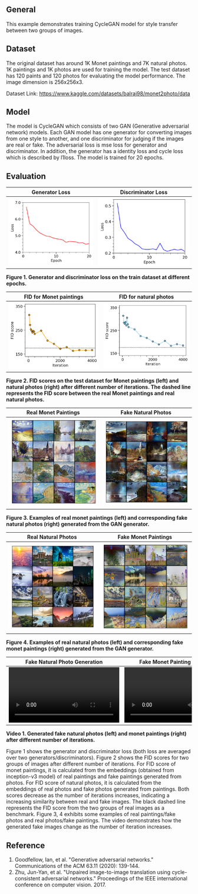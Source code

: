 ## General
This example demonstrates training CycleGAN model for style transfer between two groups of images. 

## Dataset
The original dataset has around 1K Monet paintings and 7K natural photos. 1K paintings and 1K photos are used for training the model. The test dataset has 120 paints and 120 photos for evaluating the model performance. The image dimension is 256x256x3.

Dataset Link: https://www.kaggle.com/datasets/balraj98/monet2photo/data

## Model
The model is CycleGAN which consists of two GAN (Generative adversarial network) models. Each GAN model has one generator for converting images from one style to another, and one discriminator for judging if the images are real or fake. The adversarial loss is mse loss for generator and discriminator. In addition, the generator has a identity loss and cycle loss which is described by l1loss. The model is trained for 20 epochs.

## Evaluation
|Generator Loss|Discriminator Loss|
|---|---|
|<img src="figures/generator_loss.tif" /> | <img src="figures/discriminator_loss.tif" /> |

**Figure 1. Generator and discriminator loss on the train dataset at different epochs.**

|FID for Monet paintings|FID for natural photos|
|---|---|
|<img src="figures/fid_fake_1.tif" /> | <img src="figures/fid_fake_2.tif" /> |

**Figure 2. FID scores on the test dataset for Monet paintings (left) and natural photos (right) after different number of iterations. The dashed line represents the FID score between the real Monet paintings and real natural photos.**

|Real Monet Paintings|Fake Natural Photos|
|---|---|
|<img src="figures/real_1.tif" /> | <img src="figures/fake_2.tif" /> |

**Figure 3. Examples of real monet paintings (left) and corresponding fake natural photos (right) generated from the GAN generator.**

|Real Natural Photos|Fake Monet Paintings|
|---|---|
|<img src="figures/real_2.tif" /> | <img src="figures/fake_1.tif" /> |

**Figure 4. Examples of real natural photos (left) and corresponding fake monet paintings (right) generated from the GAN generator.**


| Fake Natural Photo Generation | Fake Monet Painting Generation |
|---|---|
|<video src="https://github.com/user-attachments/assets/3022f4b4-bee9-4c99-a5a5-c0c950d07b24" ></video> | <video src=https://github.com/user-attachments/assets/5c73bb6a-8d42-4288-a3ca-b6b5abff6e19 ></video> |

**Video 1. Generated fake natural photos (left) and monet paintings (right) after different number of iterations.**

Figure 1 shows the generator and discriminator loss (both loss are averaged over two generators/discriminators). Figure 2 shows the FID scores for two groups of images after different number of iterations. For FID score of monet paintings, it is calculated from the embeddings (obtained from inception-v3 model) of real paintings and fake paintings generated from photos. For FID score of natural photos, it is calculated from the embeddings of real photos and fake photos generated from paintings. Both scores decrease as the number of iterations increases, indicating a increasing similarity between real and fake images. The black dashed line represents the FID score from the two groups of real images as a benchmark. Figure 3, 4 exhibits some examples of real paintings/fake photos and real photos/fake paintings. The video demonstrates how the generated fake images change as the number of iteration increases. 


## Reference
1. Goodfellow, Ian, et al. "Generative adversarial networks." Communications of the ACM 63.11 (2020): 139-144.
2. Zhu, Jun-Yan, et al. "Unpaired image-to-image translation using cycle-consistent adversarial networks." Proceedings of the IEEE international conference on computer vision. 2017.

